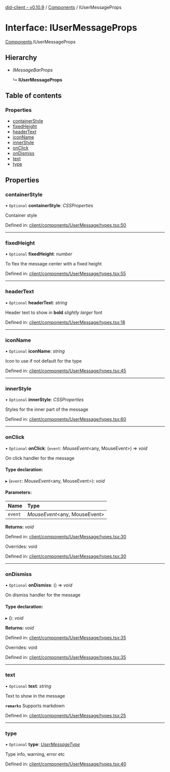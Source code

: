 [did-client - v0.10.9](../README.md) / [Components](../modules/components.md) / IUserMessageProps

# Interface: IUserMessageProps

[Components](../modules/components.md).IUserMessageProps

## Hierarchy

* *IMessageBarProps*

  ↳ **IUserMessageProps**

## Table of contents

### Properties

- [containerStyle](components.iusermessageprops.md#containerstyle)
- [fixedHeight](components.iusermessageprops.md#fixedheight)
- [headerText](components.iusermessageprops.md#headertext)
- [iconName](components.iusermessageprops.md#iconname)
- [innerStyle](components.iusermessageprops.md#innerstyle)
- [onClick](components.iusermessageprops.md#onclick)
- [onDismiss](components.iusermessageprops.md#ondismiss)
- [text](components.iusermessageprops.md#text)
- [type](components.iusermessageprops.md#type)

## Properties

### containerStyle

• `Optional` **containerStyle**: *CSSProperties*

Container style

Defined in: [client/components/UserMessage/types.tsx:50](https://github.com/Puzzlepart/did/blob/dev/client/components/UserMessage/types.tsx#L50)

___

### fixedHeight

• `Optional` **fixedHeight**: *number*

To flex the message center with a fixed height

Defined in: [client/components/UserMessage/types.tsx:55](https://github.com/Puzzlepart/did/blob/dev/client/components/UserMessage/types.tsx#L55)

___

### headerText

• `Optional` **headerText**: *string*

Header text to show in **bold** _slightly larger_ font

Defined in: [client/components/UserMessage/types.tsx:18](https://github.com/Puzzlepart/did/blob/dev/client/components/UserMessage/types.tsx#L18)

___

### iconName

• `Optional` **iconName**: *string*

Icon to use if not default for the type

Defined in: [client/components/UserMessage/types.tsx:45](https://github.com/Puzzlepart/did/blob/dev/client/components/UserMessage/types.tsx#L45)

___

### innerStyle

• `Optional` **innerStyle**: *CSSProperties*

Styles for the inner part of the message

Defined in: [client/components/UserMessage/types.tsx:60](https://github.com/Puzzlepart/did/blob/dev/client/components/UserMessage/types.tsx#L60)

___

### onClick

• `Optional` **onClick**: (`event`: *MouseEvent*<any, MouseEvent\>) => *void*

On click handler for the message

#### Type declaration:

▸ (`event`: *MouseEvent*<any, MouseEvent\>): *void*

#### Parameters:

Name | Type |
:------ | :------ |
`event` | *MouseEvent*<any, MouseEvent\> |

**Returns:** *void*

Defined in: [client/components/UserMessage/types.tsx:30](https://github.com/Puzzlepart/did/blob/dev/client/components/UserMessage/types.tsx#L30)

Overrides: void

Defined in: [client/components/UserMessage/types.tsx:30](https://github.com/Puzzlepart/did/blob/dev/client/components/UserMessage/types.tsx#L30)

___

### onDismiss

• `Optional` **onDismiss**: () => *void*

On dismiss handler for the message

#### Type declaration:

▸ (): *void*

**Returns:** *void*

Defined in: [client/components/UserMessage/types.tsx:35](https://github.com/Puzzlepart/did/blob/dev/client/components/UserMessage/types.tsx#L35)

Overrides: void

Defined in: [client/components/UserMessage/types.tsx:35](https://github.com/Puzzlepart/did/blob/dev/client/components/UserMessage/types.tsx#L35)

___

### text

• `Optional` **text**: *string*

Text to show in the message

**`remarks`** Supports markdown

Defined in: [client/components/UserMessage/types.tsx:25](https://github.com/Puzzlepart/did/blob/dev/client/components/UserMessage/types.tsx#L25)

___

### type

• `Optional` **type**: [*UserMessageType*](../modules/components.md#usermessagetype)

Type info, warning, error etc

Defined in: [client/components/UserMessage/types.tsx:40](https://github.com/Puzzlepart/did/blob/dev/client/components/UserMessage/types.tsx#L40)
